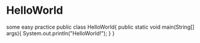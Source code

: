 # HelloWorld
some easy practice
public class HelloWorld{
    public static void main(String[] args){
      System.out.println("HelloWorld!");
    }
}
